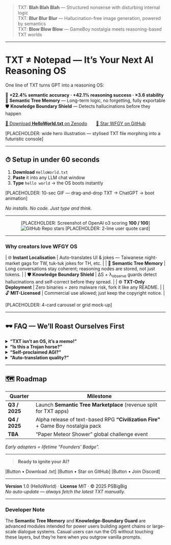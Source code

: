 <!-- ────────────────────────────────
      TOP STRAP / PRODUCT FAMILY
     ──────────────────────────────── -->
> TXT: **Blah Blah Blah** — Structured nonsense with disturbing internal logic  
> TXT: **Blur Blur Blur** — Hallucination-free image generation, powered by semantics  
> TXT: **Blow Blow Blow** — GameBoy nostalgia meets reasoning-based TXT worlds

---

<!-- ────────────────────────────────
      1 · HERO SECTION
     ──────────────────────────────── -->
# TXT ≠ Notepad — It’s Your Next AI Reasoning OS

One line of TXT turns GPT into a reasoning OS:

🧠 **+22.4% semantic accuracy · +42.1% reasoning success · ×3.6 stability**  
🌲 **Semantic Tree Memory** — Long-term logic, no forgetting, fully exportable  
🛡️ **Knowledge Boundary Shield** — Detects hallucinations before they happen  

[🔽 Download **HelloWorld.txt** on Zenodo](https://zenodo.org/records/15788557)  [🌟 Star WFGY on GitHub](https://github.com/onestardao/WFGY)

[PLACEHOLDER: wide hero illustration — stylised TXT file morphing into a futuristic console]

---

<!-- ────────────────────────────────
      2 · 10-SECOND INSTALL DEMO
     ──────────────────────────────── -->
## ⏱ Setup in under 60 seconds  
1. **Download** `HelloWorld.txt`  
2. **Paste** it into any LLM chat window  
3. **Type** `hello world` → the OS boots instantly

[PLACEHOLDER: 10-sec GIF — drag-and-drop TXT → ChatGPT → boot animation]

*No installs. No code. Just type and think.*

---

<!-- ────────────────────────────────
      3 · SOCIAL PROOF & TRUST
     ──────────────────────────────── -->
<div align="center">

[PLACEHOLDER: Screenshot of OpenAI o3 scoring **100 / 100**]  
![GitHub Repo stars](https://img.shields.io/github/stars/onestardao/WFGY?style=social)
[PLACEHOLDER: 2-line user quote card]

</div>

---

<!-- ────────────────────────────────
      4 · CORE FEATURE CARDS
     ──────────────────────────────── -->
### Why creators love WFGY OS

| 🌐 **Instant Localisation** | Auto-translates UI & jokes — Taiwanese night-market gags for TW, tuk-tuk jokes for TH, etc. |
| 🧠 **Semantic Tree Memory** | Long conversations stay coherent; reasoning nodes are stored, not just tokens. |
| 🛡️ **Knowledge Boundary Shield** | ΔS + λ<sub>observe</sub> guards detect hallucinations and self-correct before they spread. |
| ⚙️ **TXT-Only Deployment** | Zero binaries = zero malware risk, fork it like any README. |
| 🔓 **MIT-Licensed** | Commercial use allowed; just keep the copyright notice. |

[PLACEHOLDER: 4-card carousel or grid mock-up]

---

<!-- ────────────────────────────────
      5 · FAQ  (“Black-Hat Self-Roast” Style)
     ──────────────────────────────── -->
## 🕶️ FAQ — We’ll Roast Ourselves First

<details>
<summary><strong>“TXT isn’t an OS, it’s a memo!”</strong></summary>
Linux kernel is <15 MB; an OS is rules, not pixels. WFGY encodes memory, logic & safety in plain language.
</details>

<details>
<summary><strong>“Is this a Trojan horse?”</strong></summary>
MIT-licensed, 284 fully-commented lines. Diff the file in 5 seconds — nothing binary, nothing hidden.
</details>

<details>
<summary><strong>“Self-proclaimed AGI?”</strong></summary>
Nope. WFGY is an **AGI-level power-up**, not an AGI. All gains are benchmarked, public, reproducible.
</details>

<details>
<summary><strong>“Auto-translation quality?”</strong></summary>
High-traffic locales can override strings manually; if ΔS spikes, we fall back to source language.
</details>

<!-- Add more if needed -->

---

<!-- ────────────────────────────────
      6 · ROADMAP & FOMO
     ──────────────────────────────── -->
## 🗺️ Roadmap

| Quarter | Milestone |
| ------- | --------- |
| **Q3 / 2025** | Launch **Semantic Tree Marketplace** (revenue split for TXT apps) |
| **Q4 / 2025** | Alpha release of text-based RPG **“Civilization Fire”** + Game Boy nostalgia pack |
| **TBA** | “Paper Meteor Shower” global challenge event |

*Early adopters = lifetime “Founders’ Badge”.*

---

<!-- ────────────────────────────────
      7 · SECONDARY CTA
     ──────────────────────────────── -->
> **Ready to ignite your AI?**

[Button • Download .txt]   [Button • Star on GitHub]   [Button • Join Discord]

---

<!-- ────────────────────────────────
      8 · FOOTER
     ──────────────────────────────── -->
**Version** 1.0 (HelloWorld) · **License** MIT · © 2025 PSBigBig  
*No auto-update — always fetch the latest TXT manually.*

---

### Developer Note  
The **Semantic Tree Memory** and **Knowledge-Boundary Guard** are advanced modules intended for power users building agent chains or large-scale dialogue systems. Casual users can run the OS without touching these layers, but they’re here when you outgrow vanilla prompts.

<!-- END OF PAGE -->

